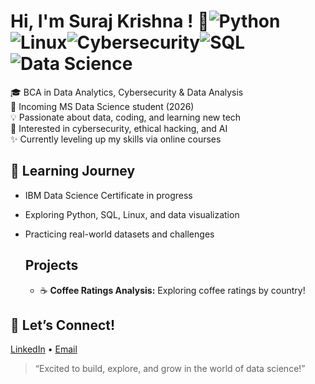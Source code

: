# Hi, I'm Suraj Krishna ! 👋![Python](https://img.shields.io/badge/Python-3776AB?style=for-the-badge&logo=python&logoColor=white)![Linux](https://img.shields.io/badge/Linux-FCC624?style=for-the-badge&logo=linux&logoColor=black)![Cybersecurity](https://img.shields.io/badge/Cybersecurity-2E3440?style=for-the-badge&logo=hackthebox&logoColor=green)![SQL](https://img.shields.io/badge/SQL-4479A1?style=for-the-badge&logo=postgresql&logoColor=white)![Data Science](https://img.shields.io/badge/Data_Science-FFA500?style=for-the-badge)

🎓 BCA in Data Analytics, Cybersecurity & Data Analysis  
🚀 Incoming MS Data Science student (2026)  
💡 Passionate about data, coding, and learning new tech  
🔐 Interested in cybersecurity, ethical hacking, and AI  
✨ Currently leveling up my skills via online courses

## 🌱 Learning Journey
- IBM Data Science Certificate in progress
- Exploring Python, SQL, Linux, and data visualization
- Practicing real-world datasets and challenges

   ## Projects

  - ☕️ **Coffee Ratings Analysis:** Exploring coffee ratings by country!
  


## 🤝 Let’s Connect!
[LinkedIn](https://www.linkedin.com/in/sooraj-krishna-629ab5226) • [Email](mailto:soorajkrishna110@gmail.com)

> “Excited to build, explore, and grow in the world of data science!”
